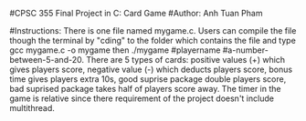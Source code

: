 #CPSC 355 Final Project in C: Card Game
#Author: Anh Tuan Pham

#Instructions:
There is one file named mygame.c. Users can compile the file though the terminal by "cding" to the folder which contains the file and type
gcc mygame.c -o mygame then ./mygame #playername #a-number-between-5-and-20. There are 5 types of cards: positive values (+) which gives
players score, negative value (-) which deducts players score, bonus time gives players extra 10s, good suprise package double players score,
bad suprised package takes half of players score away. The timer in the game is relative since there requirement of the project doesn't
include multithread.


